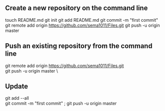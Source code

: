 ## Create a new repository on the command line
touch README.md
git init
git add README.md
git commit -m "first commit"
git remote add origin https://github.com/sema1011/Files.git
git push -u origin master

## Push an existing repository from the command line
git remote add origin https://github.com/sema1011/Files.git \
git push -u origin master \

## Update
git add --all \
git commit -m "first commit" ;
git push -u origin master

